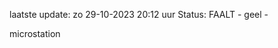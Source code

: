 laatste update: 
zo 29-10-2023 20:12   uur 
Status: FAALT - geel - 
<div class="service Y">microstation</div>